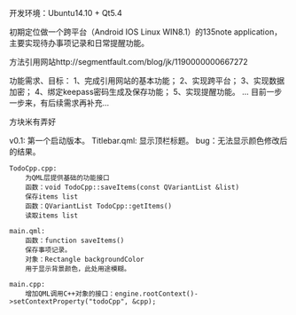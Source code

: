 开发环境：Ubuntu14.10 + Qt5.4

初期定位做一个跨平台（Android IOS Linux WIN8.1）的135note application，主要实现待办事项记录和日常提醒功能。

方法引用网站http://segmentfault.com/blog/jk/1190000000667272

功能需求、目标：
    1、完成引用网站的基本功能；
    2、实现跨平台；
    3、实现数据加密；
    4、绑定keepass密码生成及保存功能；
    5、实现提醒功能。
    ...
目前一步一步来，有后续需求再补充...

方块米有弄好
    
v0.1:
    第一个启动版本。
    Titlebar.qml:
        显示顶栏标题。
        bug：无法显示颜色修改后的结果。
    
    TodoCpp.cpp:
        为QML层提供基础的功能接口
        函数：void TodoCpp::saveItems(const QVariantList &list)
        保存items list
        函数：QVariantList TodoCpp::getItems()
        读取items list
        
    main.qml:
        函数：function saveItems()
        保存事项记录。
        对象：Rectangle backgroundColor
        用于显示背景颜色，此处用途模糊。
        
    main.cpp:
        增加QML调用C++对象的接口：engine.rootContext()->setContextProperty("todoCpp", &cpp);
        
